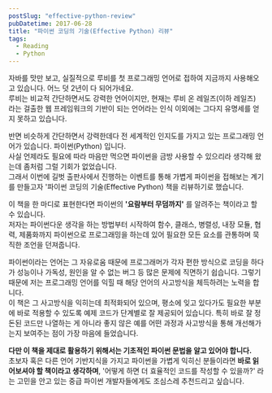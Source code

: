 ```yaml
---
postSlug: "effective-python-review"
pubDatetime: 2017-06-28
title: "파이썬 코딩의 기술(Effective Python) 리뷰"
tags:
  - Reading
  - Python
---
```


자바를 맛만 보고, 실질적으로 루비를 첫 프로그래밍 언어로 접하여 지금까지 사용해오고 있습니다. 어느 덧 2년이 다 되어가네요.  
루비는 비교적 간단하면서도 강력한 언어이지만, 현재는 루비 온 레일즈(이하 레일즈) 라는 걸출한 웹 프레임워크의 기반이 되는 언어라는 인식 이외에는 그다지 유명세를 얻지 못하고 있습니다.

반면 비슷하게 간단하면서 강력한데다 전 세계적인 인지도를 가지고 있는 프로그래밍 언어가 있습니다. 파이썬(Python) 입니다.  
사실 언제라도 필요에 따라 마음만 먹으면 파이썬을 금방 사용할 수 있으리라 생각해 왔는데 좀처럼 그럴 기회가 없었습니다.  
그래서 이번에 길벗 출판사에서 진행하는 이벤트를 통해 가볍게 파이썬을 접해보는 계기를 만들고자 '파이썬 코딩의 기술(Effective Python) 책을 리뷰하기로 했습니다.

이 책을 한 마디로 표현한다면 파이썬의 **'요람부터 무덤까지'** 를 알려주는 책이라고 할 수 있습니다.  
저자는 파이썬다운 생각을 하는 방법부터 시작하여 함수, 클래스, 병렬성, 내장 모듈, 협력, 제품화까지 파이썬으로 프로그래밍을 하는데 있어 필요한 모든 요소를 관통하며 묵직한 조언을 던져줍니다.

파이썬이라는 언어는 그 자유로움 때문에 프로그래머가 각자 편한 방식으로 코딩을 하다가 성능이나 가독성, 원인을 알 수 없는 버그 등 많은 문제에 직면하기 쉽습니다. 그렇기 때문에 저는 프로그래밍 언어를 익힐 때 해당 언어의 사고방식을 체득하려는 노력을 합니다.  
이 책은 그 사고방식을 익히는데 최적화되어 있으며, 평소에 잊고 있다가도 필요한 부분에 바로 적용할 수 있도록 예제 코드가 단계별로 잘 제공되어 있습니다. 특히 바로 잘 정돈된 코드만 나열하는 게 아니라 좋지 않은 예를 어떤 과정과 사고방식을 통해 개선해가는지 보여주는 점이 가장 마음에 들었습니다.

**다만 이 책을 제대로 활용하기 위해서는 기초적인 파이썬 문법을 알고 있어야 합니다.**  
초보자 혹은 다른 언어 기반지식을 가지고 파이썬을 가볍게 익히신 분들이라면 **바로 읽어보셔야 할 책이라고 생각하며**, '어떻게 하면 더 효율적인 코드를 작성할 수 있을까?' 라는 고민을 안고 있는 중급 파이썬 개발자들에게도 조심스레 추천드리고 싶습니다.

